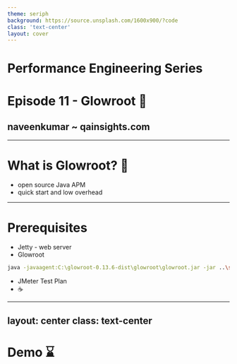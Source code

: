 ```yaml
---
theme: seriph
background: https://source.unsplash.com/1600x900/?code
class: 'text-center'
layout: cover
---
```


# Performance Engineering Series
# Episode 11 - Glowroot 🌴
## naveenkumar ~ qainsights.com

---

# What is Glowroot? 🌳

- open source Java APM
- quick start and low overhead

--- 

# Prerequisites 

- Jetty - web server
- Glowroot

```bash
java -javaagent:C:\glowroot-0.13.6-dist\glowroot\glowroot.jar -jar ..\start.jar
```
- JMeter Test Plan
- ☕

---
layout: center
class: text-center
---

# Demo ⌛

